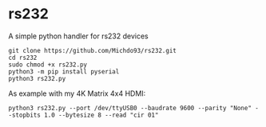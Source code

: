 # rs232
A simple python handler for rs232 devices

```
git clone https://github.com/Michdo93/rs232.git
cd rs232
sudo chmod +x rs232.py
python3 -m pip install pyserial
python3 rs232.py
```

As example with my 4K Matrix 4x4 HDMI:

```
python3 rs232.py --port /dev/ttyUSB0 --baudrate 9600 --parity "None" --stopbits 1.0 --bytesize 8 --read "cir 01"
```
